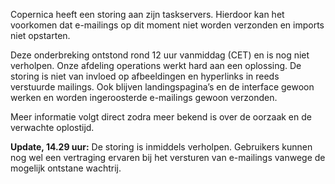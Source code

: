 Copernica heeft een storing aan zijn taskservers. Hierdoor kan het
voorkomen dat e-mailings op dit moment niet worden verzonden en imports
niet opstarten.

Deze onderbreking ontstond rond 12 uur vanmiddag (CET) en is nog niet
verholpen. Onze afdeling operations werkt hard aan een oplossing. De
storing is niet van invloed op afbeeldingen en hyperlinks in reeds
verstuurde mailings. Ook blijven landingspagina’s en de interface gewoon
werken en worden ingeroosterde e-mailings gewoon verzonden.

Meer informatie volgt direct zodra meer bekend is over de oorzaak en de
verwachte oplostijd.

**Update, 14.29 uur:** De storing is inmiddels verholpen. Gebruikers
kunnen nog wel een vertraging ervaren bij het versturen van e-mailings
vanwege de mogelijk ontstane wachtrij.
